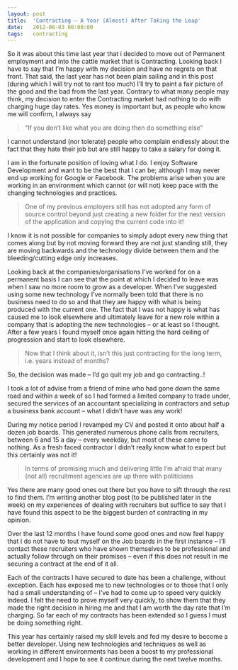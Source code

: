 ```yaml
---
layout: post
title:  'Contracting – A Year (Almost) After Taking the Leap'
date:   2012-06-03 00:00:00
tags:   contracting
---
```

So it was about this time last year that i decided to move out of Permanent employment and into the cattle market that is Contracting. Looking back I have to say that I’m happy with my decision and have no regrets on that front. That said, the last year has not been plain sailing and in this post (during which I will try not to rant too much) I’ll try to paint a fair picture of the good and the bad from the last year.
Contrary to what many people may think, my decision to enter the Contracting market had nothing to do with charging huge day rates. Yes money is important but, as people who know me will confirm, I always say

>“If you don’t like what you are doing then do something else”
<!--more-->
I cannot understand (nor tolerate) people who complain endlessly about the fact that they hate their job but are still happy to take a salary for doing it.

I am in the fortunate position of loving what I do. I enjoy Software Development and want to be the best that I can be; although I may never end up working for Google or Facebook. The problems arise when you are working in an environment which cannot (or will not) keep pace with the changing technologies and practices.

>One of my previous employers still has not adopted any form of source control beyond just creating a new folder for the next version of the application and copying the current code into it!

I know it is not possible for companies to simply adopt every new thing that comes along but by not moving forward they are not just standing still, they are moving backwards and the technology divide between them and the bleeding/cutting edge only increases.

Looking back at the companies/organisations I’ve worked for on a permanent basis I can see that the point at which I decided to leave was when I saw no more room to grow as a developer. When I’ve suggested using some new technology I’ve normally been told that there is no business need to do so and that they are happy with what is being produced with the current one. The fact that I was not happy is what has caused me to look elsewhere and ultimately leave for a new role within a company that is adopting the new technologies – or at least so I thought. After a few years I found myself once again hitting the hard ceiling of progression and start to look elsewhere.

>Now that I think about it, isn’t this just contracting for the long term, i.e. years instead of months?

So, the decision was made – I’d go quit my job and go contracting..!

I took a lot of advise from a friend of mine who had gone down the same road and within a week of so I had formed a limited company to trade under, secured the services of an accountant specializing in contractors and setup a business bank account – what I didn’t have was any work!

During my notice period I revamped my CV and posted it onto about half a dozen job boards. This generated numerous phone calls from recruiters, between 6 and 15 a day – every weekday, but most of these came to nothing. As a fresh faced contractor I didn’t really know what to expect but this certainly was not it!

>In terms of promising much and delivering little I’m afraid that many (not all) recruitment agencies are up there with politicians

Yes there are many good ones out there but you have to sift through the rest to find them. I’m writing another blog post (to be published later in the week) on my experiences of dealing with recruiters but suffice to say that I have found this aspect to be the biggest burden of contracting in my opinion.

Over the last 12 months I have found some good ones and now feel happy that I do not have to tout myself on the Job boards in the first instance – I’ll contact these recruiters who have shown themselves to be professional and actually follow through on their promises – even if this does not result in me securing a contract at the end of it all.

Each of the contracts I have secured to date has been a challenge, without exception. Each has exposed me to new technologies or to those that I only had a small understanding of – I’ve had to come up to speed very quickly indeed. I felt the need to prove myself very quickly, to show them that they made the right decision in hiring me and that I am worth the day rate that I’m charging. So far each of my contracts has been extended so I guess I must be doing something right.

This year has certainly raised my skill levels and fed my desire to become a better developer. Using new technologies and techniques as well as working in different environments has been a boost to my professional development and I hope to see it continue during the next twelve months.